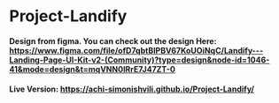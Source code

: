 # Project-Landify
#### Design from figma. You can check out the design Here: https://www.figma.com/file/ofD7qbtBIPBV67KoUOiNqC/Landify---Landing-Page-UI-Kit-v2-(Community)?type=design&node-id=1046-41&mode=design&t=mqVNN0IRrE7J47ZT-0
#### Live Version: https://achi-simonishvili.github.io/Project-Landify/
